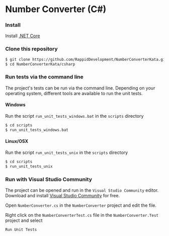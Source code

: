 # Number Converter (C#)

### Install

Install [.NET Core](https://www.microsoft.com/net/core)

### Clone this repository
```bash
$ git clone https://github.com/RappidDevelopment/NumberConverterKata.git
$ cd NumberConverterKata/csharp
```

### Run tests via the command line
The project's tests can be run via the command line. Depending on your operating system, different tools are available to run the unit tests.

#### Windows
Run the script `run_unit_tests_windows.bat` in the `scripts` directory

```bash
$ cd scripts
$ run_unit_tests_windows.bat 
```

#### Linux/OSX
Run the script `run_unit_tests_unix` in the `scripts` directory

```bash
$ cd scripts
$ run_unit_tests_unix
```

### Run with Visual Studio Community
The project can be opened and run in the `Visual Studio Community` editor. Download and install [Visual Studio Community](https://www.visualstudio.com/vs/community/) for free.

Open `NumberConverter.cs` in the `NumberConverter` project and edit the file.

Right click on the `NumberConverterTest.cs` file in the `NumberConverter.Test` project and select
```
Run Unit Tests
``` 
